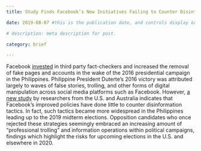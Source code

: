 ```yaml
---
title: Study Finds Facebook’s New Initiatives Failing to Counter Disinformation in the Philippines

date: 2019-08-07 #this is the publication date, and controls display order.

# description: meta description for post.

category: brief

---
```


Facebook [invested][link] in third party fact-checkers and increased the removal of fake pages and accounts in the wake of the 2016 presidential campaign in the Philippines. Philippine President Duterte’s 2016 victory was attributed largely to waves of false stories, trolling, and other forms of digital manipulation across social media platforms such as Facebook. However, [a new study][link2] by researchers from the U.S. and Australia indicates that Facebook’s improved policies have done little to counter disinformation tactics. In fact, such tactics became more widespread in the Philippines leading up to the 2019 midterm elections. Opposition candidates who once rejected these strategies seemingly embraced an increasing amount of “professional trolling” and information operations within political campaigns, findings which highlight the risks for upcoming elections in the U.S. and elsewhere in 2020.

[link]: https://www.buzzfeednews.com/article/craigsilverman/2020-philippines-disinformation

[link2]: https://www.newmandala.org/disinformation
